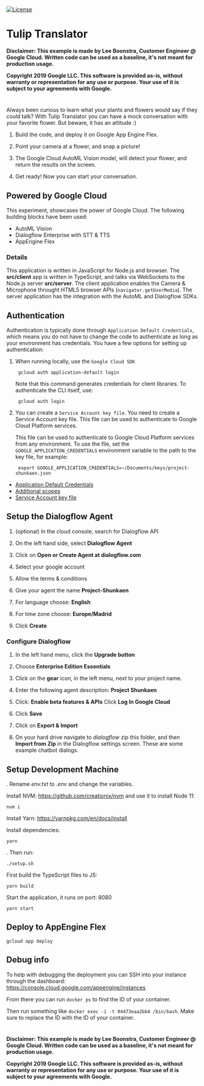 [![License](https://img.shields.io/badge/License-Apache%202.0-blue.svg)](https://opensource.org/licenses/Apache-2.0)

# Tulip Translator


**Disclaimer: This example is made by Lee Boonstra, Customer Engineer @ Google Cloud. Written code can be used as a baseline, it's not meant for production usage.**

**Copyright 2019 Google LLC. This software is provided as-is, without warranty or representation for any use or purpose. Your use of it is subject to your agreements with Google.**  

#

Always been curious to learn what your plants and flowers would say if they could talk?  With Tulip Translator you can have a mock conversation with your favorite flower. But beware, it has an attitude :)

1. Build the code, and deploy it on Google App Engine Flex.

2. Point your camera at a flower, and snap a picture!

3. The Google Cloud AutoML Vision model, will detect your flower, and return the results on the screen.

4. Get ready! Now you can start your conversation.

## Powered by Google Cloud

This experiment, showcases the power of Google Cloud.
The following building blocks have been used:

* AutoML Vision
* Dialogflow Enterprise with STT & TTS
* AppEngine Flex

### Details

This application is written in JavaScript for Node.js and browser. The **src/client** app
is written in TypeScript, and talks via WebSockets to the Node.js server **src/server**.
The client application enables the Camera & Microphone throught HTML5 browser APIs (`navigator.getUserMedia`).
The server application has the integration with the AutoML and Dialogflow SDKs.

## Authentication

Authentication is typically done through `Application Default Credentials`,
which means you do not have to change the code to authenticate as long as
your environment has credentials. You have a few options for setting up
authentication:

1. When running locally, use the `Google Cloud SDK`

        gcloud auth application-default login


    Note that this command generates credentials for client libraries. To authenticate the CLI itself, use:
    
        gcloud auth login

2. You can create a `Service Account key file`. 
   You need to create a Service Account key file. This file can be used to authenticate to Google Cloud Platform services.

   This file can be used to
   authenticate to Google Cloud Platform services from any environment. To use
   the file, set the ``GOOGLE_APPLICATION_CREDENTIALS`` environment variable to
   the path to the key file, for example:

        export GOOGLE_APPLICATION_CREDENTIALS=~/Documents/keys/project-shunkaen.json

* [Application Default Credentials]( https://cloud.google.com/docs/authentication#getting_credentials_for_server-centric_flow)
* [Additional scopes](https://cloud.google.com/compute/docs/authentication#using)
* [Service Account key file](https://developers.google.com/identity/protocols/OAuth2ServiceAccount#creatinganaccount)


## Setup the Dialogflow Agent

1. (optional) In the cloud console, search for Dialogflow API

2. On the left hand side, select **Dialogflow Agent**

3. Click on **Open or Create Agent at dialogflow.com**

4. Select your google account

5. Allow the terms & conditions

6. Give your agent the name **Project-Shunkaen**

7. For language choose: **English**

8. For time zone choose: **Europe/Madrid**

9. Click **Create**
 
### Configure Dialogflow

1. In the left hand menu, click the **Upgrade button**

1. Choose **Enterprise Edition Essentials**

1. Click on the **gear** icon, in the left menu, next to your project name.

2. Enter the following agent description: **Project Shunkaen**

3. Click: **Enable beta features & APIs**
   Click **Log In Google Cloud**

4. Click **Save**

5. Click on **Export & Import**

6. On your hard drive navigate to *dialogflow* zip this folder, and then **Import from Zip** in the Dialogflow settings screen. These are some example chatbot dialogs.

## Setup Development Machine

. Rename *env.txt* to *.env* and change the variables.

Install NVM: https://github.com/creationix/nvm and use it to install Node 11:

`nvm i`

Install Yarn: https://yarnpkg.com/en/docs/install

Install dependencies:

`yarn`

. Then run:

`./setup.sh`

First build the TypeScript files to JS:

`yarn build`

Start the application, it runs on port: 8080

`yarn start`


## Deploy to AppEngine Flex

`gcloud app deploy`


## Debug info

To help with debugging the deployment you can SSH into your instance through the dashboard:
https://console.cloud.google.com/appengine/instances

From there you can run `docker ps` to find the ID of your container.

Then run something like `docker exec -i -t 04473eaa2bb4 /bin/bash`. Make sure to replace the ID with the ID of your container.

#

**Disclaimer: This example is made by Lee Boonstra, Customer Engineer @ Google Cloud. Written code can be used as a baseline, it's not meant for production usage.**

**Copyright 2019 Google LLC. This software is provided as-is, without warranty or representation for any use or purpose. Your use of it is subject to your agreements with Google.**  
